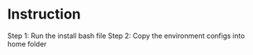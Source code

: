 # Instruction 
Step 1: Run the install bash file
Step 2: Copy the environment configs into home folder
